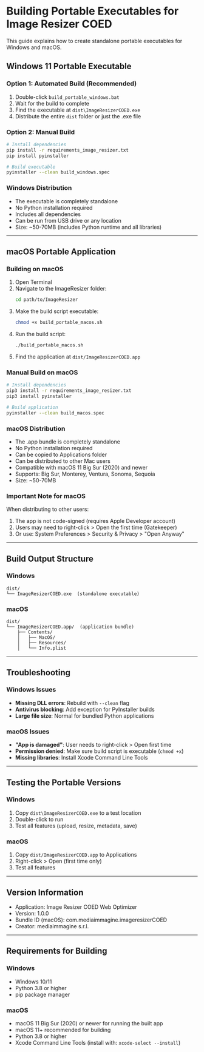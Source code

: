 # Building Portable Executables for Image Resizer COED

This guide explains how to create standalone portable executables for Windows and macOS.

## Windows 11 Portable Executable

### Option 1: Automated Build (Recommended)
1. Double-click `build_portable_windows.bat`
2. Wait for the build to complete
3. Find the executable at `dist\ImageResizerCOED.exe`
4. Distribute the entire `dist` folder or just the .exe file

### Option 2: Manual Build
```bash
# Install dependencies
pip install -r requirements_image_resizer.txt
pip install pyinstaller

# Build executable
pyinstaller --clean build_windows.spec
```

### Windows Distribution
- The executable is completely standalone
- No Python installation required
- Includes all dependencies
- Can be run from USB drive or any location
- Size: ~50-70MB (includes Python runtime and all libraries)

---

## macOS Portable Application

### Building on macOS
1. Open Terminal
2. Navigate to the ImageResizer folder:
   ```bash
   cd path/to/ImageResizer
   ```
3. Make the build script executable:
   ```bash
   chmod +x build_portable_macos.sh
   ```
4. Run the build script:
   ```bash
   ./build_portable_macos.sh
   ```
5. Find the application at `dist/ImageResizerCOED.app`

### Manual Build on macOS
```bash
# Install dependencies
pip3 install -r requirements_image_resizer.txt
pip3 install pyinstaller

# Build application
pyinstaller --clean build_macos.spec
```

### macOS Distribution
- The .app bundle is completely standalone
- No Python installation required
- Can be copied to Applications folder
- Can be distributed to other Mac users
- Compatible with macOS 11 Big Sur (2020) and newer
- Supports: Big Sur, Monterey, Ventura, Sonoma, Sequoia
- Size: ~50-70MB

### Important Note for macOS
When distributing to other users:
1. The app is not code-signed (requires Apple Developer account)
2. Users may need to right-click > Open the first time (Gatekeeper)
3. Or use: System Preferences > Security & Privacy > "Open Anyway"

---

## Build Output Structure

### Windows
```
dist/
└── ImageResizerCOED.exe  (standalone executable)
```

### macOS
```
dist/
└── ImageResizerCOED.app/  (application bundle)
    ├── Contents/
    │   ├── MacOS/
    │   ├── Resources/
    │   └── Info.plist
```

---

## Troubleshooting

### Windows Issues
- **Missing DLL errors**: Rebuild with `--clean` flag
- **Antivirus blocking**: Add exception for PyInstaller builds
- **Large file size**: Normal for bundled Python applications

### macOS Issues
- **"App is damaged"**: User needs to right-click > Open first time
- **Permission denied**: Make sure build script is executable (`chmod +x`)
- **Missing libraries**: Install Xcode Command Line Tools

---

## Testing the Portable Versions

### Windows
1. Copy `dist\ImageResizerCOED.exe` to a test location
2. Double-click to run
3. Test all features (upload, resize, metadata, save)

### macOS
1. Copy `dist/ImageResizerCOED.app` to Applications
2. Right-click > Open (first time only)
3. Test all features

---

## Version Information
- Application: Image Resizer COED Web Optimizer
- Version: 1.0.0
- Bundle ID (macOS): com.mediaimmagine.imageresizerCOED
- Creator: mediaimmagine s.r.l.

---

## Requirements for Building

### Windows
- Windows 10/11
- Python 3.8 or higher
- pip package manager

### macOS
- macOS 11 Big Sur (2020) or newer for running the built app
- macOS 11+ recommended for building
- Python 3.8 or higher
- Xcode Command Line Tools (install with: `xcode-select --install`)


